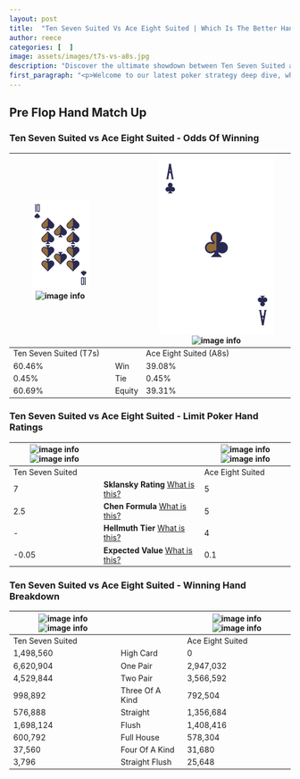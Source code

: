 ```yaml
---
layout: post
title:  "Ten Seven Suited Vs Ace Eight Suited | Which Is The Better Hand In Poker? A Complete Guide"
author: reece
categories: [  ]
image: assets/images/t7s-vs-a8s.jpg
description: "Discover the ultimate showdown between Ten Seven Suited and Ace Eight Suited in poker! Uncover the odds, strategies, and scenarios where one hand triumphs over the other. Get ready to up your poker game with this thrilling analysis."
first_paragraph: "<p>Welcome to our latest poker strategy deep dive, where we're pitting two distinct hands against each other in a high-stakes showdown: Ten Seven Suited vs Ace Eight Suited.</p><p>In the dynamic world of poker, every decision counts, and knowing which hand holds the upper hand is key to your success at the table.</p><p>In this article, we'll dissect these two hands, explore the scenarios where one dominates the other, and equip you with the knowledge to make strategic choices that can tip the odds in your favor.</p><p>Get ready to unravel the intriguing dynamics of these poker hands and elevate your game to new heights.</p>"
---
```




[comment]: # (sp0)

## Pre Flop Hand Match Up

<div class="table hand-ratings" markdown="1"> 



### Ten Seven Suited vs Ace Eight Suited - Odds Of Winning


    
| ![image info](assets/images/hand1/T.png) ![image info](assets/images/hand1/7s.png) |  | ![image info](assets/images/hand2/A.png) ![image info](assets/images/hand2/8s.png) |
| -------- | -------- | -------- |
| Ten Seven Suited (T7s) |  | Ace Eight Suited (A8s) |
| 60.46% | Win | 39.08% |
| 0.45% | Tie | 0.45% |
| 60.69% | Equity | 39.31% |




[comment]: # (sp1)



### Ten Seven Suited vs Ace Eight Suited - Limit Poker Hand Ratings


    
| ![image info](https://www.riverpairs.com/assets/images/hand1/T.png) ![image info](https://www.riverpairs.com/assets/images/hand1/7s.png) |  | ![image info](https://www.riverpairs.com/assets/images/hand2/A.png) ![image info](https://www.riverpairs.com/assets/images/hand2/8s.png) |
| -------- | -------- | -------- |
| Ten Seven Suited |  | Ace Eight Suited |
| 7 | **Sklansky Rating** [What is this?](/sklansky-rating-explained) | 5 |
| 2.5 | **Chen Formula** [What is this?](/chen-formula-explained) | 5 |
| - | **Hellmuth Tier** [What is this?](/Hellmuth-tier-explained) | 4 |
| -0.05 | **Expected Value** [What is this?](/expected-value-explained) | 0.1 |




[comment]: # (sp2)



### Ten Seven Suited vs Ace Eight Suited - Winning Hand Breakdown


    
| ![image info](https://www.riverpairs.com/assets/images/hand1/T.png) ![image info](https://www.riverpairs.com/assets/images/hand1/7s.png) |  | ![image info](https://www.riverpairs.com/assets/images/hand2/A.png) ![image info](https://www.riverpairs.com/assets/images/hand2/8s.png) |
| -------- | -------- | -------- |
| Ten Seven Suited |  | Ace Eight Suited |
| 1,498,560 | High Card | 0 |
| 6,620,904 | One Pair | 2,947,032 |
| 4,529,844 | Two Pair | 3,566,592 |
| 998,892 | Three Of A Kind | 792,504 |
| 576,888 | Straight | 1,356,684 |
| 1,698,124 | Flush | 1,408,416 |
| 600,792 | Full House | 578,304 |
| 37,560 | Four Of A Kind | 31,680 |
| 3,796 | Straight Flush | 25,648 |




[comment]: # (sp3)



</div>

[comment]: # (sp4)



[comment]: # (sp5)

